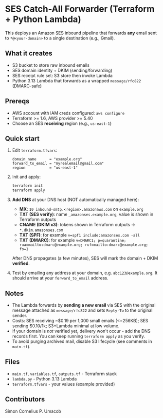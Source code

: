 # SES Catch-All Forwarder (Terraform + Python Lambda)

This deploys an Amazon SES inbound pipeline that forwards **any** email sent to `*@<your-domain>` to a single destination (e.g., Gmail).

## What it creates
- S3 bucket to store raw inbound emails
- SES domain identity + DKIM (sending/forwarding)
- SES receipt rule set: S3 store then invoke Lambda
- Python 3.13 Lambda that forwards as a wrapped `message/rfc822` (DMARC-safe)

## Prereqs
- AWS account with IAM creds configured: `aws configure`
- Terraform >= 1.6, AWS provider >= 5.40
- Choose an SES **receiving** region (e.g., `us-east-1`)

## Quick start
1. Edit `terraform.tfvars`:
   ```hcl
   domain_name      = "example.org"
   forward_to_email = "myrealemail@gmail.com"
   region           = "us-east-1"
   ```
2. Init and apply:
   ```bash
   terraform init
   terraform apply
   ```
3. **Add DNS** at your DNS host (NOT automatically managed here):
   - **MX**: `10 inbound-smtp.<region>.amazonaws.com` on `example.org`
   - **TXT (SES verify)**: name `_amazonses.example.org`, value is shown in Terraform outputs
   - **CNAME (DKIM x3)**: tokens shown in Terraform outputs -> `*.dkim.amazonses.com`
   - **TXT (SPF)**: for example `v=spf1 include:amazonses.com -all`
   - **TXT (DMARC)**: for example `v=DMARC1; p=quarantine; rua=mailto:dmarc@example.org; ruf=mailto:dmarc@example.org; fo=1`

   After DNS propagates (a few minutes), SES will mark the domain + DKIM **verified**.

4. Test by emailing any address at your domain, e.g. `abc123@example.org`. It should arrive at your `forward_to_email` address.

## Notes
- The Lambda forwards by **sending a new email** via SES with the original message attached as `message/rfc822` and sets `Reply-To` to the original sender.
- Costs: SES receiving ~$0.19 per 1,000 small emails (<=256KB); SES sending $0.10/1k; S3+Lambda minimal at low volume.
- If your domain is *not* verified yet, delivery won't occur - add the DNS records first. You can keep running `terraform apply` as you verify.
- To avoid purging archived mail, disable S3 lifecycle (see comments in `main.tf`).

## Files
- `main.tf`, `variables.tf`, `outputs.tf` - Terraform stack
- `lambda.py` - Python 3.13 Lambda
- `terraform.tfvars` - your values (example provided)

## Contributors
Simon Cornelius P. Umacob
